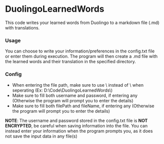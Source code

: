 # DuolingoLearnedWords

This code writes your learned words from Duolingo to a markdown file (.md) with translations. 

### Usage

You can choose to write your information/preferences in the config.txt file or enter them during execution.
The program will then create a .md file with the learned words and their translation in the specified directory. 

### Config

- When entering the file path, make sure to use \\ instead of \ when seperating (Ex: D:\\Code\\DuolingoLearnedWords\\)
- Make sure to fill both username and password, if entering any (Otherwise the program will prompt you to enter the details)
- Make sure to fill both filePath and fileName, if entering any (Otherwise the program will prompt you to enter the details)

**NOTE**: The username and password stored in the config.txt file is **NOT ENCRYPTED**, be careful when saving information into the file.
            You can instead enter your information when the program prompts you, as it does not save the input data in any file(s)
